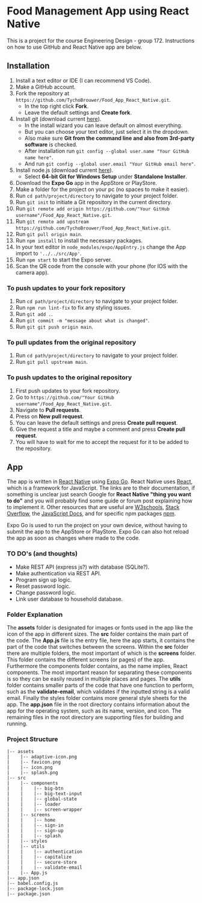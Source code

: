 # Food Management App using React Native

This is a project for the course Engineering Design - group 172. Instructions on how to use GitHub and React Native app are below.

## Installation

1. Install a text editor or IDE (I can recommend VS Code).
2. Make a GitHub account.
3. Fork the repository at ```https://github.com/TychoBrouwer/Food_App_React_Native.git```.
   - In the top right click **Fork**.
   - Leave the default settings and **Create fork**.
4. Install git (download current [here](https://git-scm.com/downloads)).
   - In the install wizard you can leave default on almost everything.
   - But you can choose your text editor, just select it in the dropdown.
   - Also make sure **Git from the command line and also from 3rd-party software** is checked.
   - After installation run ```git config --global user.name "Your GitHub name here"```.
   - And run ```git config --global user.email "Your GitHub email here"```.
5. Install node.js (download current [here](https://nodejs.org/en/)).
   - Select **64-bit Git for Windows Setup** under **Standalone Installer**.
6. Download the **Expo Go** app in the AppStore or PlayStore.
7. Make a folder for the project on your pc (no spaces to make it easier).
8. Run ```cd path/project/directory``` to navigate to your project folder.
9. Run ```git init``` to initiate a Git repository in the current directory.
10. Run ```git remote add origin https://github.com/"Your GitHub username"/Food_App_React_Native.git```.
11. Run ```git remote add upstream https://github.com/TychoBrouwer/Food_App_React_Native.git```.
12. Run ```git pull origin main```.
13. Run ```npm install``` to install the necessary packages.
14. In your text editor in ```node_modules/expo/AppEntry.js``` change the App import to ```'../../src/App'```.
15. Run ```npm start``` to start the Expo server.
16. Scan the QR code from the console with your phone (for IOS with the camera app).

### To push updates to your fork repository

1. Run ```cd path/project/directory``` to navigate to your project folder.
2. Run ```npm run lint-fix``` to fix any styling issues.
3. Run ```git add .```.
4. Run ```git commit -m "message about what is changed"```.
5. Run ```git git push origin main```.

### To pull updates from the original repository

1. Run ```cd path/project/directory``` to navigate to your project folder.
2. Run ```git pull upstream main```.

### To push updates to the original repository

1. First push updates to your fork repository.
2. Go to ```https://github.com/"Your GitHub username"/Food_App_React_Native.git```.
3. Navigate to **Pull requests**.
4. Press on **New pull request**.
5. You can leave the default settings and press **Create pull request**.
6. Give the request a title and maybe a comment and press **Create pull request**.
7. You will have to wait for me to accept the request for it to be added to the repository.

## App

The app is written in [React Native](https://reactnative.dev/docs/getting-started) using [Expo Go](https://docs.expo.dev/). React Native uses [React](https://reactjs.org/docs/getting-started.html), which is a framework for JavaScript. The links are to their documentation, if something is unclear just search Google for **React Native "thing you want to do"** and you will probably find some guide or forum post explaining how to implement it. Other resources that are useful are [W3schools](https://www.w3schools.com/js/), [Stack Overflow](https://stackoverflow.com/), the [JavaScript Docs](https://developer.mozilla.org/en-US/docs/Web/JavaScript), and for specific npm packages [npm](https://www.npmjs.com/).

Expo Go is used to run the project on your own device, without having to submit the app to the AppStore or PlayStore. Expo Go can also hot reload the app as soon as changes where made to the code.

### TO DO's (and thoughts)

- Make REST API (express js?) with database (SQLite?).
- Make authentication via REST API.
- Program sign up logic.
- Reset password logic.
- Change password logic.
- Link user database to household database.

### Folder Explanation

The **assets** folder is designated for images or fonts used in the app like the icon of the app in different sizes. The **src** folder contains the main part of the code. The **App.js** file is the entry file, here the app starts, it contains the part of the code that switches between the screens. Within the **src** folder there are multiple folders, the most important of which is the **screens** folder. This folder contains the different screens (or pages) of the app. Furthermore the components folder contains, as the name implies, React components. The most important reason for separating these components is so they can be easily reused in multiple places and pages. The **utils** folder contains smaller parts of the code that have one function to perform, such as the **validate-email**, which validates if the inputted string is a valid email. Finally the styles folder contains more general style sheets for the app. The **app.json** file in the root directory contains information about the app for the operating system, such as its name, version, and icon. The remaining files in the root directory are supporting files for building and running.

### Project Structure

```text
|-- assets
|    |-- adaptive-icon.png
|    |-- favicon.png
|    |-- icon.png
|    |-- splash.png
|-- src
|    |-- components
|    |    |-- big-btn
|    |    |-- big-text-input
|    |    |-- global-state
|    |    |-- loader
|    |    |-- screen-wrapper
|    |-- screens
|    |    |-- home
|    |    |-- sign-in
|    |    |-- sign-up
|    |    |-- splash
|    |-- styles
|    |-- utils
|    |    |-- authentication
|    |    |-- capitalize
|    |    |-- secure-store
|    |    |-- validate-email
|    |-- App.js
|-- app.json
|-- babel.config.js
|-- package-lock.json
|-- package.json
```
